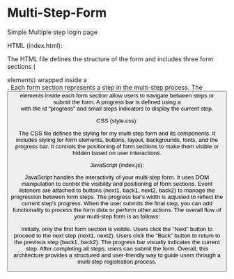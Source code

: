 # Multi-Step-Form
Simple Multiple step login page

HTML (index.html):

The HTML file defines the structure of the form and includes three form sections 
(<form> elements) wrapped inside a <div class="container">.
Each form section represents a step in the multi-step process.
The <button> elements inside each form section allow users to navigate between steps or submit the form.
A progress bar is defined using a <div> with the id "progress" and small steps indicators to display the current step.

CSS (style.css):

The CSS file defines the styling for my multi-step form and its components.
It includes styling for form elements, buttons, layout, backgrounds, fonts, and the progress bar.
It controls the positioning of form sections to make them visible or hidden based on user interactions.

JavaScript (index.js):

JavaScript handles the interactivity of your multi-step form.
It uses DOM manipulation to control the visibility and positioning of form sections.
Event listeners are attached to buttons (next1, back1, next2, back2) to manage the progression between form steps.
The progress bar's width is adjusted to reflect the current step's progress.
When the user submits the final step, you can add functionality to process the form data or perform other actions.
The overall flow of your multi-step form is as follows:

Initially, only the first form section is visible.
Users click the "Next" button to proceed to the next step (next1, next2).
Users click the "Back" button to return to the previous step (back1, back2).
The progress bar visually indicates the current step.
After completing all steps, users can submit the form.
Overall, this architecture provides a structured and user-friendly way to guide users through 
a multi-step registration process.
